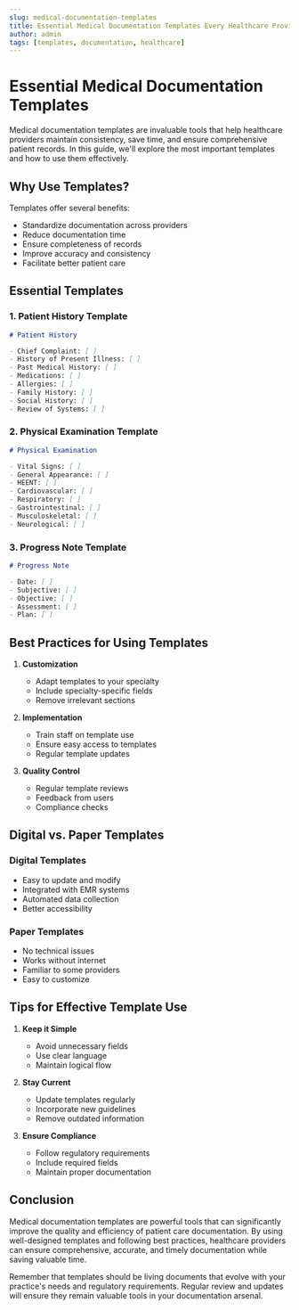 ```yaml
---
slug: medical-documentation-templates
title: Essential Medical Documentation Templates Every Healthcare Provider Should Know
author: admin
tags: [templates, documentation, healthcare]
---
```


# Essential Medical Documentation Templates

Medical documentation templates are invaluable tools that help healthcare providers maintain consistency, save time, and ensure comprehensive patient records. In this guide, we'll explore the most important templates and how to use them effectively.

## Why Use Templates?

Templates offer several benefits:

- Standardize documentation across providers
- Reduce documentation time
- Ensure completeness of records
- Improve accuracy and consistency
- Facilitate better patient care

## Essential Templates

### 1. Patient History Template

```markdown
# Patient History

- Chief Complaint: [ ]
- History of Present Illness: [ ]
- Past Medical History: [ ]
- Medications: [ ]
- Allergies: [ ]
- Family History: [ ]
- Social History: [ ]
- Review of Systems: [ ]
```

### 2. Physical Examination Template

```markdown
# Physical Examination

- Vital Signs: [ ]
- General Appearance: [ ]
- HEENT: [ ]
- Cardiovascular: [ ]
- Respiratory: [ ]
- Gastrointestinal: [ ]
- Musculoskeletal: [ ]
- Neurological: [ ]
```

### 3. Progress Note Template

```markdown
# Progress Note

- Date: [ ]
- Subjective: [ ]
- Objective: [ ]
- Assessment: [ ]
- Plan: [ ]
```

## Best Practices for Using Templates

1. **Customization**

   - Adapt templates to your specialty
   - Include specialty-specific fields
   - Remove irrelevant sections

2. **Implementation**

   - Train staff on template use
   - Ensure easy access to templates
   - Regular template updates

3. **Quality Control**
   - Regular template reviews
   - Feedback from users
   - Compliance checks

## Digital vs. Paper Templates

### Digital Templates

- Easy to update and modify
- Integrated with EMR systems
- Automated data collection
- Better accessibility

### Paper Templates

- No technical issues
- Works without internet
- Familiar to some providers
- Easy to customize

## Tips for Effective Template Use

1. **Keep it Simple**

   - Avoid unnecessary fields
   - Use clear language
   - Maintain logical flow

2. **Stay Current**

   - Update templates regularly
   - Incorporate new guidelines
   - Remove outdated information

3. **Ensure Compliance**
   - Follow regulatory requirements
   - Include required fields
   - Maintain proper documentation

## Conclusion

Medical documentation templates are powerful tools that can significantly improve the quality and efficiency of patient care documentation. By using well-designed templates and following best practices, healthcare providers can ensure comprehensive, accurate, and timely documentation while saving valuable time.

Remember that templates should be living documents that evolve with your practice's needs and regulatory requirements. Regular review and updates will ensure they remain valuable tools in your documentation arsenal.
